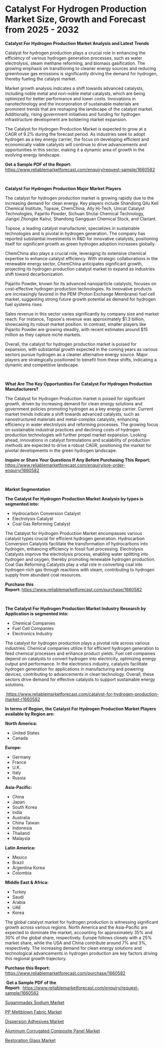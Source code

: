 <p><h1>Catalyst For Hydrogen Production Market Size, Growth and Forecast from 2025 - 2032</h1></p><p><strong>Catalyst For Hydrogen Production Market Analysis and Latest Trends</strong></p>
<p><p>Catalyst for hydrogen production plays a crucial role in enhancing the efficiency of various hydrogen generation processes, such as water electrolysis, steam methane reforming, and biomass gasification. The growing emphasis on transitioning to cleaner energy sources and reducing greenhouse gas emissions is significantly driving the demand for hydrogen, thereby fueling the catalyst market. </p><p>Market growth analysis indicates a shift towards advanced catalysts, including noble metal and non-noble metal catalysts, which are being optimized for better performance and lower costs. Innovations in nanotechnology and the incorporation of sustainable materials are prominent trends that are reshaping the landscape of the catalyst market. Additionally, rising government initiatives and funding for hydrogen infrastructure development are bolstering market expansion.</p><p>The Catalyst for Hydrogen Production Market is expected to grow at a CAGR of 9.2% during the forecast period. As industries seek to adopt hydrogen as a key energy carrier, the focus on developing efficient and economically viable catalysts will continue to drive advancements and opportunities in this sector, making it a dynamic area of growth in the evolving energy landscape.</p></p>
<p><strong>Get a Sample PDF of the Report:&nbsp;</strong> <a href="https://www.reliablemarketforecast.com/enquiry/request-sample/1660582?utm_campaign=1170&utm_medium=2&utm_source=Github&utm_content=ia&utm_term=01042025&utm_id=catalyst-for-hydrogen-production">https://www.reliablemarketforecast.com/enquiry/request-sample/1660582</a></p>
<p>&nbsp;</p>
<p><strong>Catalyst For Hydrogen Production Major Market Players</strong></p>
<p><p>The catalyst for hydrogen production market is growing rapidly due to the increasing demand for clean energy. Key players include Shandong Qilu Keli Chemical Institute, Topsoe, ChemChina, Ally Hi-Tech, Unicat Catalyst Technologies, Pajarito Powder, Sichuan Shutai Chemical Technology, Jiangxi Zhongke Kairui, Shandong Gangquan Chemical Stock, and Clariant.</p><p>Topsoe, a leading catalyst manufacturer, specializes in sustainable technologies and is pivotal in hydrogen generation. The company has reported substantial investments in R&D for innovative catalysts, positioning itself for significant growth as green hydrogen adoption increases globally. </p><p>ChemChina also plays a crucial role, leveraging its extensive chemical expertise to enhance catalyst efficiency. With strategic collaborations in the renewable energy sector, ChemChina anticipates significant growth, projecting its hydrogen production catalyst market to expand as industries shift toward decarbonization.</p><p>Pajarito Powder, known for its advanced nanoparticle catalysts, focuses on cost-effective hydrogen production technologies. Its innovative products are increasingly favored in the PEM (Proton Exchange Membrane) fuel cell market, suggesting strong future growth potential as demand for hydrogen fuel systems rises.</p><p>Sales revenue in this sector varies significantly by company size and market reach. For instance, Topsoe's revenue was approximately $1.3 billion, showcasing its robust market position. In contrast, smaller players like Pajarito Powder are growing steadily, with recent estimates around $15 million as they capture niche markets.</p><p>Overall, the catalyst for hydrogen production market is poised for expansion, with substantial growth expected in the coming years as various sectors pursue hydrogen as a cleaner alternative energy source. Major players are strategically positioned to benefit from these shifts, indicating a dynamic and competitive landscape.</p></p>
<p>&nbsp;</p>
<p><strong>What Are The Key Opportunities For Catalyst For Hydrogen Production Manufacturers?</strong></p>
<p><p>The Catalyst for Hydrogen Production market is poised for significant growth, driven by increasing demand for clean energy solutions and government policies promoting hydrogen as a key energy carrier. Current market trends indicate a shift towards advanced catalysts, such as nanostructured materials and metal-complex catalysts, enhancing efficiency in water electrolysis and reforming processes. The growing focus on sustainable industrial practices and declining costs of hydrogen production technologies will further propel market expansion. Looking ahead, innovations in catalyst formulations and scalability of production methods are expected to drive a robust CAGR, positioning the market for pivotal developments in the green hydrogen landscape.</p></p>
<p><strong>Inquire or Share Your Questions If Any Before Purchasing This Report:</strong> <a href="https://www.reliablemarketforecast.com/enquiry/pre-order-enquiry/1660582?utm_campaign=1170&utm_medium=2&utm_source=Github&utm_content=ia&utm_term=01042025&utm_id=catalyst-for-hydrogen-production">https://www.reliablemarketforecast.com/enquiry/pre-order-enquiry/1660582</a></p>
<p>&nbsp;</p>
<p><strong>Market Segmentation</strong></p>
<p><strong>The Catalyst For Hydrogen Production Market Analysis by types is segmented into:</strong></p>
<p><ul><li>Hydrocarbon Conversion Catalyst</li><li>Electrolysis Catalyst</li><li>Coal Gas Reforming Catalyst</li></ul></p>
<p><p>The Catalyst for Hydrogen Production Market encompasses various catalyst types crucial for efficient hydrogen generation. Hydrocarbon Conversion Catalysts facilitate the transformation of hydrocarbons into hydrogen, enhancing efficiency in fossil fuel processing. Electrolysis Catalysts improve the electrolysis process, enabling water splitting into hydrogen and oxygen, thereby promoting renewable hydrogen production. Coal Gas Reforming Catalysts play a vital role in converting coal into hydrogen-rich gas through reactions with steam, contributing to hydrogen supply from abundant coal resources.</p></p>
<p><strong>Purchase this Report:&nbsp;</strong><a href="https://www.reliablemarketforecast.com/purchase/1660582?utm_campaign=1170&utm_medium=2&utm_source=Github&utm_content=ia&utm_term=01042025&utm_id=catalyst-for-hydrogen-production">https://www.reliablemarketforecast.com/purchase/1660582</a></p>
<p>&nbsp;</p>
<p><strong>The Catalyst For Hydrogen Production Market Industry Research by Application is segmented into:</strong></p>
<p><ul><li>Chemical Companies</li><li>Fuel Cell Companies</li><li>Electronics Industry</li></ul></p>
<p><p>The catalyst for hydrogen production plays a pivotal role across various industries. Chemical companies utilize it for efficient hydrogen generation to feed chemical processes and enhance product yields. Fuel cell companies depend on catalysts to convert hydrogen into electricity, optimizing energy output and performance. In the electronics industry, catalysts facilitate hydrogen generation for applications in manufacturing and powering devices, contributing to advancements in clean technology. Overall, these sectors drive demand for effective catalysts to support sustainable energy solutions.</p></p>
<p><a href="https://www.reliablemarketforecast.com/catalyst-for-hydrogen-production-market-r1660582?utm_campaign=1170&utm_medium=2&utm_source=Github&utm_content=ia&utm_term=01042025&utm_id=catalyst-for-hydrogen-production">&nbsp;https://www.reliablemarketforecast.com/catalyst-for-hydrogen-production-market-r1660582</a></p>
<p><strong>In terms of Region, the Catalyst For Hydrogen Production Market Players available by Region are:</strong></p>
<p>
    <p> <strong> North America: </strong>
        <ul>
            <li>United States</li>
            <li>Canada</li>
        </ul>
        </p> 
    <p> <strong> Europe: </strong>
        <ul>
            <li>Germany</li>
            <li>France</li>
            <li>U.K.</li>
            <li>Italy</li>
            <li>Russia</li>
        </ul>
        </p> 
    <p> <strong> Asia-Pacific: </strong>
        <ul>
            <li>China</li>
            <li>Japan</li>
            <li>South Korea</li>
            <li>India</li>
            <li>Australia</li>
            <li>China Taiwan</li>
            <li>Indonesia</li>
            <li>Thailand</li>
            <li>Malaysia</li>
        </ul>
        </p> 
    <p> <strong> Latin America: </strong>
        <ul>
            <li>Mexico</li>
            <li>Brazil</li>
            <li>Argentina Korea</li>
            <li>Colombia</li>
        </ul>
        </p> 
    <p> <strong> Middle East & Africa: </strong>
        <ul>
            <li>Turkey</li>
            <li>Saudi</li>
            <li>Arabia</li>
            <li>UAE</li>
            <li>Korea</li>
        </ul>
    </p>
    </p>
<p><p>The global catalyst market for hydrogen production is witnessing significant growth across various regions. North America and the Asia-Pacific are expected to dominate the market, accounting for approximately 35% and 30% of the global share, respectively. Europe follows closely with a 25% market share, while the USA and China contribute around 7% and 3%, respectively. The increasing demand for clean energy solutions and technological advancements in hydrogen production are key factors driving this regional growth trajectory.</p></p>
<p><strong>Purchase this Report: </strong><a href="https://www.reliablemarketforecast.com/purchase/1660582?utm_campaign=1170&utm_medium=2&utm_source=Github&utm_content=ia&utm_term=01042025&utm_id=catalyst-for-hydrogen-production">https://www.reliablemarketforecast.com/purchase/1660582</a></p>
<p>&nbsp;<strong>Get a Sample PDF of the Report:&nbsp;&nbsp;</strong><a href="https://www.reliablemarketforecast.com/enquiry/request-sample/1660582?utm_campaign=1170&utm_medium=2&utm_source=Github&utm_content=ia&utm_term=01042025&utm_id=catalyst-for-hydrogen-production">https://www.reliablemarketforecast.com/enquiry/request-sample/1660582</a></p>
<p><strong></strong></p>
<p><p><a href="https://github.com/lazregaartun/Market-Research-Report-List-1/blob/main/sugammadex-sodium-market.md?utm_campaign=1170&utm_medium=2&utm_source=Github&utm_content=ia&utm_term=01042025&utm_id=catalyst-for-hydrogen-production">Sugammadex Sodium Market</a></p><p><a href="https://github.com/elhibacajka/Market-Research-Report-List-1/blob/main/pp-meltblown-fabric-market.md?utm_campaign=1170&utm_medium=2&utm_source=Github&utm_content=ia&utm_term=01042025&utm_id=catalyst-for-hydrogen-production">PP Meltblown Fabric Market</a></p><p><a href="https://github.com/drevertevell/Market-Research-Report-List-1/blob/main/dispersion-adhesives-market.md?utm_campaign=1170&utm_medium=2&utm_source=Github&utm_content=ia&utm_term=01042025&utm_id=catalyst-for-hydrogen-production">Dispersion Adhesives Market</a></p><p><a href="https://github.com/ienamoun/Market-Research-Report-List-1/blob/main/aluminum-corrugated-composite-panel-market.md?utm_campaign=1170&utm_medium=2&utm_source=Github&utm_content=ia&utm_term=01042025&utm_id=catalyst-for-hydrogen-production">Aluminum Corrugated Composite Panel Market</a></p><p><a href="https://github.com/jolashta/Market-Research-Report-List-1/blob/main/restoration-glass-market.md?utm_campaign=1170&utm_medium=2&utm_source=Github&utm_content=ia&utm_term=01042025&utm_id=catalyst-for-hydrogen-production">Restoration Glass Market</a></p></p>